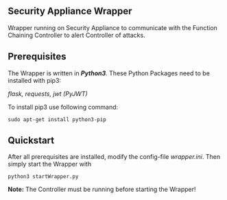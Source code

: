 ## Security Appliance Wrapper

Wrapper running on Security Appliance to communicate with the Function Chaining Controller to alert Controller of attacks.

## Prerequisites
The Wrapper is written in **_Python3_**.
These Python Packages need to be installed with pip3:

*flask, requests, jwt (PyJWT)*

To install pip3 use following command:

`sudo apt-get install python3-pip`

## Quickstart

After all prerequisites are installed, modify the config-file *wrapper.ini*. Then simply start the Wrapper with

`python3 startWrapper.py`

**Note:** The Controller must be running before starting the Wrapper!